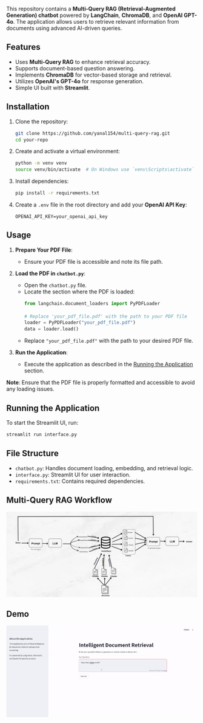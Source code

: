 

This repository contains a **Multi-Query RAG (Retrieval-Augmented Generation) chatbot** powered by **LangChain**, **ChromaDB**, and **OpenAI GPT-4o**. The application allows users to retrieve relevant information from documents using advanced AI-driven queries.

## Features

- Uses **Multi-Query RAG** to enhance retrieval accuracy.
- Supports document-based question answering.
- Implements **ChromaDB** for vector-based storage and retrieval.
- Utilizes **OpenAI's GPT-4o** for response generation.
- Simple UI built with **Streamlit**.

## Installation

1. Clone the repository:

   ```bash
   git clone https://github.com/yanal154/multi-query-rag.git
   cd your-repo
   ```

2. Create and activate a virtual environment:

   ```bash
   python -m venv venv
   source venv/bin/activate  # On Windows use `venv\Scripts\activate`
   ```

3. Install dependencies:

   ```bash
   pip install -r requirements.txt
   ```

4. Create a `.env` file in the root directory and add your **OpenAI API Key**:

   ```env
   OPENAI_API_KEY=your_openai_api_key
   ```

## Usage

1. **Prepare Your PDF File**:
   - Ensure your PDF file is accessible and note its file path.

2. **Load the PDF in `chatbot.py`**:
   - Open the `chatbot.py` file.
   - Locate the section where the PDF is loaded:
     ```python
     from langchain.document_loaders import PyPDFLoader

     # Replace 'your_pdf_file.pdf' with the path to your PDF file
     loader = PyPDFLoader("your_pdf_file.pdf")
     data = loader.load()
     ```
   - Replace `"your_pdf_file.pdf"` with the path to your desired PDF file.

3. **Run the Application**:
   - Execute the application as described in the [Running the Application](#running-the-application) section.

**Note**: Ensure that the PDF file is properly formatted and accessible to avoid any loading issues.

## Running the Application

To start the Streamlit UI, run:

```bash
streamlit run interface.py
```
## File Structure

- `chatbot.py`: Handles document loading, embedding, and retrieval logic.
- `interface.py`: Streamlit UI for user interaction.
- `requirements.txt`: Contains required dependencies.

## Multi-Query RAG Workflow

![Multi-Query RAG Workflow](multi_query_rag.png)

## Demo

![Demo GIF](rag.gif)



